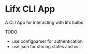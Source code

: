 # Lifx CLI App

A CLI App for interacting with lifx bulbs

TODO
- use configparser for authentication
- use json for storing states and xs
